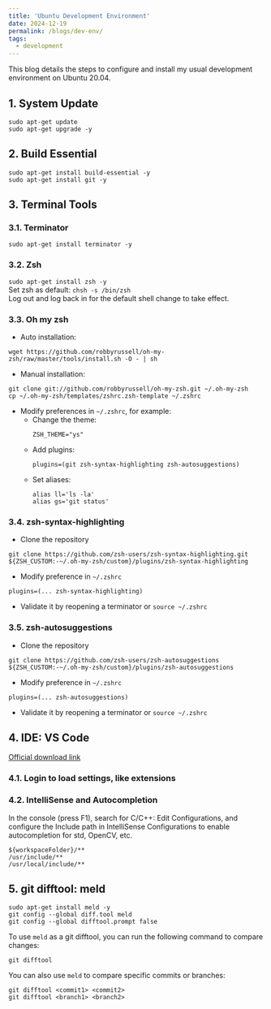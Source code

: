 ```yaml
---
title: 'Ubuntu Development Environment'
date: 2024-12-19
permalink: /blogs/dev-env/
tags:
  - development
---
```


This blog details the steps to configure and install my usual development environment on Ubuntu 20.04.

## 1. System Update
```
sudo apt-get update
sudo apt-get upgrade -y
```  

## 2. Build Essential
```
sudo apt-get install build-essential -y
sudo apt-get install git -y
```

## 3. Terminal Tools
### 3.1. Terminator
`sudo apt-get install terminator -y`

### 3.2. Zsh
`sudo apt-get install zsh -y`  
Set zsh as default:
`chsh -s /bin/zsh`  
Log out and log back in for the default shell change to take effect.

### 3.3. Oh my zsh  
* Auto installation:  
```
wget https://github.com/robbyrussell/oh-my-zsh/raw/master/tools/install.sh -O - | sh
```  
* Manual installation:  
```
git clone git://github.com/robbyrussell/oh-my-zsh.git ~/.oh-my-zsh
cp ~/.oh-my-zsh/templates/zshrc.zsh-template ~/.zshrc
```
* Modify preferences in `~/.zshrc`, for example:
  * Change the theme:
    ```
    ZSH_THEME="ys"
    ```
  * Add plugins:
    ```
    plugins=(git zsh-syntax-highlighting zsh-autosuggestions)
    ```
  * Set aliases:
    ```
    alias ll='ls -la'
    alias gs='git status'
    ```

### 3.4. zsh-syntax-highlighting  
* Clone the repository  
```
git clone https://github.com/zsh-users/zsh-syntax-highlighting.git ${ZSH_CUSTOM:-~/.oh-my-zsh/custom}/plugins/zsh-syntax-highlighting
```
* Modify preference in `~/.zshrc`  
```
plugins=(... zsh-syntax-highlighting)
```
* Validate it by reopening a terminator or `source ~/.zshrc`

### 3.5. zsh-autosuggestions  
* Clone the repository  
```
git clone https://github.com/zsh-users/zsh-autosuggestions ${ZSH_CUSTOM:-~/.oh-my-zsh/custom}/plugins/zsh-autosuggestions
```
* Modify preference in `~/.zshrc`  
```
plugins=(... zsh-autosuggestions)
```
* Validate it by reopening a terminator or `source ~/.zshrc`

## 4. IDE: VS Code
[Official download link](https://code.visualstudio.com/download)
### 4.1. Login to load settings, like extensions
### 4.2. IntelliSense and Autocompletion
In the console (press F1), search for C/C++: Edit Configurations, and configure the Include path in IntelliSense Configurations to enable autocompletion for std, OpenCV, etc.
```
${workspaceFolder}/**
/usr/include/**
/usr/local/include/**
```

## 5. git difftool: meld
```
sudo apt-get install meld -y
git config --global diff.tool meld
git config --global difftool.prompt false
```
To use `meld` as a git difftool, you can run the following command to compare changes:
```
git difftool
```
You can also use `meld` to compare specific commits or branches:
```
git difftool <commit1> <commit2>
git difftool <branch1> <branch2>